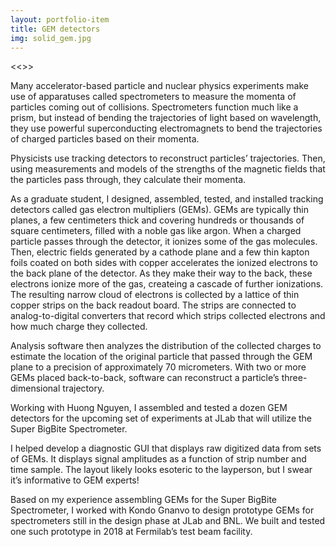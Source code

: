 ```yaml
---
layout: portfolio-item
title: GEM detectors
img: solid_gem.jpg
---
```


<<<This item is still under construction. Figures and further clarification of the text will soon be uploaded.>>>

Many accelerator-based particle and nuclear physics experiments make use of apparatuses called spectrometers to measure the momenta of particles coming out of collisions.
Spectrometers function much like a prism, but instead of bending the trajectories of light based on wavelength, they use powerful superconducting electromagnets to bend the trajectories of charged particles based on their momenta.

Physicists use tracking detectors to reconstruct particles’ trajectories.
Then, using measurements and models of the strengths of the magnetic fields that the particles pass through, they calculate their momenta.

As a graduate student, I designed, assembled, tested, and installed tracking detectors called gas electron multipliers (GEMs).
GEMs are typically thin planes, a few centimeters thick and covering hundreds or thousands of square centimeters, filled with a noble gas like argon.
When a charged particle passes through the detector, it ionizes some of the gas molecules.
Then, electric fields generated by a cathode plane and a few thin kapton foils coated on both sides with copper accelerates the ionized electrons to the back plane of the detector.
As they make their way to the back, these electrons ionize more of the gas, createing a cascade of further ionizations.
The resulting narrow cloud of electrons is collected by a lattice of thin copper strips on the back readout board.
The strips are connected to analog-to-digital converters that record which strips collected electrons and how much charge they collected.

Analysis software then analyzes the distribution of the collected charges to estimate the location of the original particle that passed through the GEM plane to a precision of approximately 70 micrometers. With two or more GEMs placed back-to-back, software can reconstruct a particle’s three-dimensional trajectory.

Working with Huong Nguyen, I assembled and tested a dozen GEM detectors for the upcoming set of experiments at JLab that will utilize the Super BigBite Spectrometer. 

I helped develop a diagnostic GUI that displays raw digitized data from sets of GEMs. It displays signal amplitudes as a function of strip number and time sample. The layout likely looks esoteric to the layperson, but I swear it’s informative to GEM experts!

Based on my experience assembling GEMs for the Super BigBite Spectrometer, I worked with Kondo Gnanvo to design prototype GEMs for spectrometers still in the design phase at JLab and BNL. We built and tested one such prototype in 2018 at Fermilab’s test beam facility.
